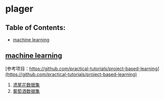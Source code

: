 # plager

## Table of Contents:

- [machine learning](#machine-learning)


## [machine learning](https://github.com/Wplager/plager/tree/main/machine%20learning)
[参考项目：https://github.com/practical-tutorials/project-based-learning](https://github.com/practical-tutorials/project-based-learning)

1. [鸢尾花数据集](https://github.com/Wplager/plager/blob/main/machine%20learning/iris.ipynb)
2. [葡萄酒数据集](https://github.com/Wplager/plager/blob/main/machine%20learning/winequality/wine%2Bquality/winequality.ipynb)
